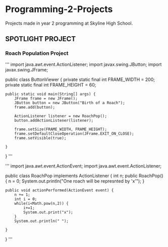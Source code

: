 # Programming-2-Projects

Projects made in year 2 programming at Skyline High School.

## SPOTLIGHT PROJECT
### Roach Population Project
'''
import java.awt.event.ActionListener;
import javax.swing.JButton;
import javax.swing.JFrame;

public class ButtonViewer {
	private static final int FRAME_WIDTH = 200;
	private static final int FRAME_HEIGHT = 60;

	public static void main(String[] args) {
		JFrame frame = new JFrame();
		JButton button = new JButton("Birth of a Roach");
		frame.add(button);

		ActionListener listener = new RoachPop();
		button.addActionListener(listener);

		frame.setSize(FRAME_WIDTH, FRAME_HEIGHT);
		frame.setDefaultCloseOperation(JFrame.EXIT_ON_CLOSE);
		frame.setVisible(true);

	}
}
'''

'''
import java.awt.event.ActionEvent;
import java.awt.event.ActionListener;

public class RoachPop implements ActionListener {
	int n;
	public RoachPop() {
		n = 0;
		System.out.println("One roach will be represnted by 'x'");
	}
	
	public void actionPerformed(ActionEvent event) {
		n += 1;
		int i = 0;
		while(i<Math.pow(n,2)) {
			i+=1;
			System.out.print("x");
		}
		System.out.println(" ");

	}

}
'''

